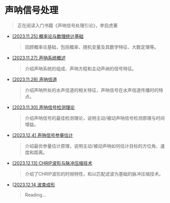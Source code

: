 # 声呐信号处理

>正在阅读入门书籍《声呐信号处理引论》，李启虎著

* [[2023.11.25] 概率论与数理统计基础](public_docs/math/概率论基础.md)

  > 回顾概率论基础，包括概率、随机变量及其数学特征、大数定理等。
  
* [[2023.11.27] 声呐系统概述](public_docs/dsp/sonar_signal_processing/声呐系统介绍.md)

  >介绍声呐系统的组成、声呐方程和主动声纳的信号特征。

* [[2023.11.28] 声呐信道](public_docs/dsp/sonar_signal_processing/声呐信道.md)

  > 介绍声呐所处的水声信道的相关特征，声呐信号在水声信道传播时的特点。

* [[2023.11.30] 声呐信号检测理论](public_docs/dsp/sonar_signal_processing/声呐信号检测理论.md)

  > 介绍声呐信号的最佳检测理论，说明主动/被动声呐信号检测原理与时间增益。
  
* [[2023.12.4] 声呐信号参量估计](public_docs/dsp/sonar_signal_processing/声呐信号参量估计.md)

  > 介绍最优参量估计原理，说明主动/被动声呐如何估计目标的方位角、速度和距离。
  
* [[2023.12.13] CHRIP波形与脉冲压缩技术](public_docs/dsp/sonar_signal_processing/CHRIP波形与脉冲压缩技术.md)

  > 介绍了CHRIP波形的时频特性，和以匹配滤波为基础的脉冲压缩技术。
  
* [[2023.12.14 波束成形](public_docs/dsp/sonar_signal_processing/波束成形.md)

  >Reading... 

